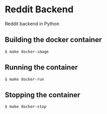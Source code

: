 # Reddit Backend

Reddit backend in Python


## Building the docker container

    $ make docker-image

## Running the container

    $ make docker-run

## Stopping the container
    
    $ make docker-stop
